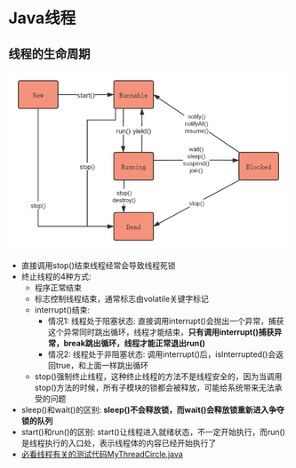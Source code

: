 # Java线程

## 线程的生命周期

<div align=center><img src="/assets/thread.png"/></div>

* 直接调用stop()结束线程经常会导致线程死锁
* 终止线程的4种方式:
  * 程序正常结束
  * 标志控制线程结束，通常标志由volatile关键字标记
  * interrupt()结束:
    * 情况1: 线程处于阻塞状态: 直接调用interrupt()会抛出一个异常，捕获这个异常同时跳出循环，线程才能结束，**只有调用interrupt()捕获异常，break跳出循环，线程才能正常退出run()**
    * 情况2: 线程处于非阻塞状态: 调用interrupt()后，isInterrupted()会返回true，和上面一样跳出循环
  * stop()强制终止线程，这种终止线程的方法不是线程安全的，因为当调用stop()方法的时候，所有子模块的锁都会被释放，可能给系统带来无法承受的问题
* sleep()和wait()的区别: **sleep()不会释放锁，而wait()会释放锁重新进入争夺锁的队列**
* start()和run()的区别: start()让线程进入就绪状态，不一定开始执行，而run()是线程执行的入口处，表示线程体的内容已经开始执行了
* [必看线程有关的测试代码MyThreadCircle.java](/src/concurrent/MyThreadCircle.java)